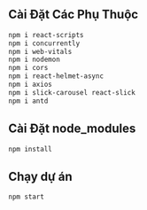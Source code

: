 ## Cài Đặt Các Phụ Thuộc
```bash
npm i react-scripts
npm i concurrently
npm i web-vitals
npm i nodemon
npm i cors
npm i react-helmet-async
npm i axios
npm i slick-carousel react-slick
npm i antd
```

## Cài Đặt node_modules
```bash
npm install
```

## Chạy dự án
```bash
npm start
```